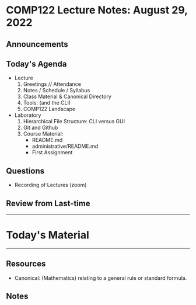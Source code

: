 # COMP122 Lecture Notes: August 29, 2022

## Announcements

## Today's Agenda
  * Lecture
    1. Greetings // Attendance
    1. Notes / Schedule / Syllabus
    1. Class Material & Canonical Directory
    1. Tools: (and the CLI)
    1. COMP122 Landscape
  * Laboratory
    1. Hierarchical File Structure: CLI versus GUI
    1. Git and Github
    1. Course Material:
       - README.md
       - administrative/README.md
       - First Assignment

## Questions
 * Recording of Lectures (zoom)

## Review from Last-time

---
# Today's Material


---
## Resources
  * Canonical: (Mathematics) relating to a general rule or standard formula.

## Notes